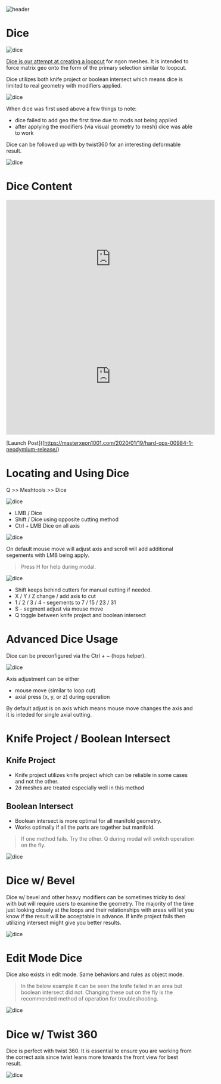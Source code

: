 ![header](img/banner.gif)

# Dice

![dice](img/dice/d9.png)

[Dice is our attempt at creating a loopcut](https://masterxeon1001.com/2020/01/19/hard-ops-00984-1-neodymium-release/) for ngon meshes. It is intended to force matrix geo onto the form of the primary selection similar to loopcut.

Dice utilizes both knife project or boolean intersect which means dice is limited to real geometry with modifiers applied.

![dice](img/dice/d1.gif)

When dice was first used above a few things to note:

- dice failed to add geo the first time due to mods not being applied
- after applying the modifiers (via visual geometry to mesh) dice was able to work

Dice can be followed up with by twist360 for an interesting deformable result.

![dice](img/dice/d11.gif)

# Dice Content

<iframe width="560" height="315" src="https://www.youtube.com/embed/y2QBY1SseLU?start=925" frameborder="0" allow="accelerometer; autoplay; encrypted-media; gyroscope; picture-in-picture" allowfullscreen></iframe>

<iframe width="560" height="315" src="https://www.youtube.com/embed/gJeP6BA7NLQ?start=297" frameborder="0" allow="accelerometer; autoplay; encrypted-media; gyroscope; picture-in-picture" allowfullscreen></iframe>

[Launch Post]((https://masterxeon1001.com/2020/01/19/hard-ops-00984-1-neodymium-release/)

# Locating and Using Dice

Q >> Meshtools >> Dice

![dice](img/dice/d3.png)

- LMB / Dice
- Shift / Dice using opposite cutting method
- Ctrl + LMB Dice on all axis

![dice](img/dice/d10.gif)

On default mouse move will adjust axis and scroll will add additional segements with LMB being apply.

> Press H for help during modal.

![dice](img/dice/d5.png)

- Shift keeps behind cutters for manual cutting if needed.
- X / Y / Z change / add axis to cut
- 1 / 2 / 3 / 4 - segements to 7 / 15 / 23 / 31
- S - segment adjust via mouse move
- Q toggle between knife project and boolean intersect

# Advanced Dice Usage

Dice can be preconfigured via the Ctrl + ~ (hops helper).

![dice](img/dice/d2.png)

Axis adjustment can be either

- mouse move (similar to loop cut)
- axial press (x, y, or z) during operation

By default adjust is on axis which means mouse move changes the axis and it is inteded for single axial cutting.

# Knife Project / Boolean Intersect

## Knife Project
- Knife project utilizes knife project which can be reliable in some cases and not the other.
- 2d meshes are treated especially well in this method

## Boolean Intersect
- Boolean intersect is more optimal for all manifold geometry.
- Works optimally if all the parts are together but manifold.

> If one method fails. Try the other. Q during modal will switch operation on the fly.

![dice](img/dice/d4.gif)

# Dice w/ Bevel

Dice w/ bevel and other heavy modifiers can be sometimes tricky to deal with but will require users to examine the geometry. The majority of the time just looking closely at the loops and their relationships with areas will let you know if the result will be acceptable in advance. If knife project fails then utilizing intersect might give you better results.

![dice](img/dice/d8.gif)

# Edit Mode Dice

Dice also exists in edit mode. Same behaviors and rules as object mode.

> In the below example it can be seen the knife failed in an area but boolean intersect did not. Changing these out on the fly is the recommended method of operation for troubleshooting.

![dice](img/dice/d6.gif)

# Dice w/ Twist 360

Dice is perfect with twist 360. It is essential to ensure you are working from the correct axis since twist leans more towards the front view for best result.

![dice](img/dice/d7.gif)
